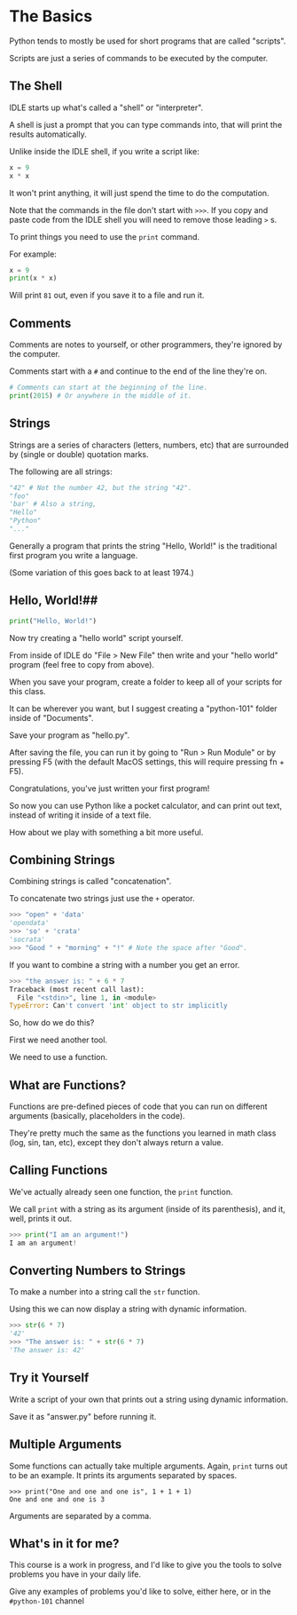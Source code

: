 # The Basics #

Python tends to mostly be used for short programs that are called
"scripts".

Scripts are just a series of commands to be executed by the computer.


## The Shell ##

IDLE starts up what's called a "shell" or "interpreter".

A shell is just a prompt that you can type commands into, that will
print the results automatically.


Unlike inside the IDLE shell, if you write a script like:
```python
x = 9
x * x
```

It won't print anything, it will just spend the time to do the computation.

Note that the commands in the file don't start with `>>>`.  If you
copy and paste code from the IDLE shell you will need to remove those
leading `>` s.


To print things you need to use the `print` command.

For example:
```python
x = 9
print(x * x)
```

Will print `81` out, even if you save it to a file and run it.


## Comments ##

Comments are notes to yourself, or other programmers, they're ignored
by the computer.

Comments start with a `#` and continue to the end of the line they're
on.

```python
# Comments can start at the beginning of the line.
print(2015) # Or anywhere in the middle of it.
```


## Strings ##

Strings are a series of characters (letters, numbers, etc) that are
surrounded by (single or double) quotation marks.

The following are all strings:
```python
"42" # Not the number 42, but the string "42".
"foo"
'bar' # Also a string, 
"Hello"
"Python"
"..."
```


Generally a program that prints the string "Hello, World!" is
the traditional first program you write a language.

(Some variation of this goes back to at least 1974.)


## Hello, World!##

```python
print("Hello, World!")
```

Now try creating a "hello world" script yourself.

From inside of IDLE do "File > New File" then write and your "hello
world" program (feel free to copy from above).


When you save your program, create a folder to keep all of your
scripts for this class.

It can be wherever you want, but I suggest
creating a "python-101" folder inside of "Documents".

Save your program as "hello.py".


After saving the file, you can run it by going to "Run > Run Module"
or by pressing F5 (with the default MacOS settings, this will require
pressing fn + F5).


Congratulations, you've just written your first program!


So now you can use Python like a pocket calculator, and can print out
text, instead of writing it inside of a text file.

How about we play with something a bit more useful.


## Combining Strings ##

Combining strings is called "concatenation".

To concatenate two strings just use the `+` operator.

```python
>>> "open" + 'data'
'opendata'
>>> 'so' + 'crata'
'socrata'
>>> "Good " + "morning" + "!" # Note the space after "Good".
```



If you want to combine a string with a number you get an error.

```python
>>> "the answer is: " + 6 * 7
Traceback (most recent call last):
  File "<stdin>", line 1, in <module>
TypeError: Can't convert 'int' object to str implicitly
```

So, how do we do this?

First we need another tool.

We need to use a function.


## What are Functions? ##

Functions are pre-defined pieces of code that you can run on different
arguments (basically, placeholders in the code).

They're pretty much the same as the functions you learned in math class
(log, sin, tan, etc), except they don't always return a value.


## Calling Functions ##

We've actually already seen one function, the `print` function.

We call `print` with a string as its argument (inside of its
parenthesis), and it, well, prints it out.

```python
>>> print("I am an argument!")
I am an argument!
```


## Converting Numbers to Strings ##

To make a number into a string call the `str` function.

Using this we can now display a string with dynamic information.

```python
>>> str(6 * 7)
'42'
>>> "The answer is: " + str(6 * 7)
'The answer is: 42'
```


## Try it Yourself ##

Write a script of your own that prints out a string using dynamic
information.

Save it as "answer.py" before running it.


## Multiple Arguments ##

Some functions can actually take multiple arguments.  Again, `print`
turns out to be an example.  It prints its arguments separated
by spaces.

```
>>> print("One and one and one is", 1 + 1 + 1)
One and one and one is 3
```

Arguments are separated by a comma.


## What's in it for me? ##

This course is a work in progress, and I'd like to give you the tools
to solve problems you have in your daily life.

Give any examples of problems you'd like to solve, either here, or in
the `#python-101` channel
